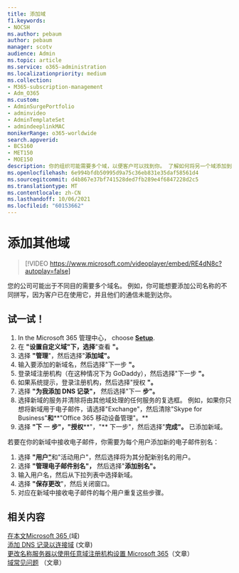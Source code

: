 ```yaml
---
title: 添加域
f1.keywords:
- NOCSH
ms.author: pebaum
author: pebaum
manager: scotv
audience: Admin
ms.topic: article
ms.service: o365-administration
ms.localizationpriority: medium
ms.collection:
- M365-subscription-management
- Adm_O365
ms.custom:
- AdminSurgePortfolio
- adminvideo
- AdminTemplateSet
- admindeeplinkMAC
monikerRange: o365-worldwide
search.appverid:
- BCS160
- MET150
- MOE150
description: 你的组织可能需要多个域，以便客户可以找到你。 了解如何将另一个域添加到订阅。
ms.openlocfilehash: 6e994bfdb50995d9a75c36eb831e35daf58561d4
ms.sourcegitcommit: d4b867e37bf741528ded7fb289e4f6847228d2c5
ms.translationtype: MT
ms.contentlocale: zh-CN
ms.lasthandoff: 10/06/2021
ms.locfileid: "60153662"
---
```

# <a name="add-another-domain"></a>添加其他域

> [!VIDEO https://www.microsoft.com/videoplayer/embed/RE4dN8c?autoplay=false]

您的公司可能出于不同目的需要多个域名。 例如，你可能想要添加公司名称的不同拼写，因为客户已在使用它，并且他们的通信未能到达你。

## <a name="try-it"></a>试一试！

1. In the Microsoft 365 管理中心， choose <a href="https://go.microsoft.com/fwlink/p/?linkid=2171997" target="_blank">**Setup**</a>.
1. 在 **"设置自定义域"下，选择**"查看 **"。**
1. 选择 **"管理**"，然后选择"**添加域"。**
1. 输入要添加的新域名，然后选择"下一步 **"。**
1. 登录域注册机构（在这种情况下为 GoDaddy），然后选择"下一步 **"。**
1. 如果系统提示，登录注册机构，然后选择"授权 **"。**
1. 选择 **"为我添加 DNS 记录"，** 然后选择"下一 **步"。**
1. 选择新域的服务并清除将由其他域处理的任何服务的复选框。 例如，如果你只想将新域用于电子邮件，请选择"Exchange"，然后清除"Skype for Business"**和****"Office 365 移动设备管理"。**
1. 选择 **"下** 一 **步"，"授权****"，"** 下一步"，然后选择"**完成"。** 已添加新域。

若要在你的新域中接收电子邮件，你需要为每个用户添加新的电子邮件别名：

1. 选择 **"用户**<a href="https://go.microsoft.com/fwlink/p/?linkid=834822" target="_blank">**"**</a>和"活动用户"，然后选择将为其分配新别名的用户。
1. 选择 **"管理电子邮件别名"，** 然后选择"**添加别名"。**
1. 输入用户名，然后从下拉列表中选择新域。
1. 选择 **"保存更改**"，然后关闭窗口。
1. 对应在新域中接收电子邮件的每个用户重复这些步骤。

## <a name="related-content"></a>相关内容

[在本文Microsoft 365 (](../admin/setup/add-domain.md)域) \
[添加 DNS 记录以连接域](../admin/get-help-with-domains/create-dns-records-at-any-dns-hosting-provider.md) (文章) \
[更改名称服务器以使用任意域注册机构设置 Microsoft 365](../admin/get-help-with-domains/change-nameservers-at-any-domain-registrar.md)（文章）\
[域常见问题](../admin/setup/domains-faq.yml) （文章）